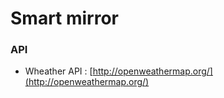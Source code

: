 # Smart mirror

### API
* Wheather API : [http://openweathermap.org/](http://openweathermap.org/)





